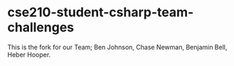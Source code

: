 # cse210-student-csharp-team-challenges
This is the fork for our Team; Ben Johnson, Chase Newman, Benjamin Bell, Heber Hooper.
